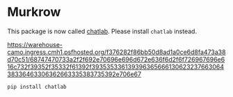 # Murkrow

This package is now called [chatlab](https://github.com/rgbkrk/chatlab). Please install `chatlab` instead.

https://warehouse-camo.ingress.cmh1.psfhosted.org/f376282f86bb50d8ad1a0ce6d8fa473a38d70c51/68747470733a2f2f692e70696e696d672e636f6d2f6f726967696e616c732f39352f35332f61392f39353533613939636566613062323766306438336463306362663335383735392e706e67

```
pip install chatlab
```


